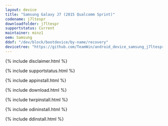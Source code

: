 ```yaml
---
layout: device
title: "Samsung Galaxy J7 (2015 Qualcomm Sprint)"
codename: j7ltespr
downloadfolder: j7ltespr
supportstatus: Current
maintainer: minz1
oem: Samsung
ddof: "/dev/block/bootdevice/by-name/recovery"
devicetree: "https://github.com/TeamWin/android_device_samsung_j7ltespr"
---
```


{% include disclaimer.html %}

{% include supportstatus.html %}

{% include appinstall.html %}

{% include download.html %}

{% include twrpinstall.html %}

{% include odininstall.html %}

{% include ddinstall.html %}
